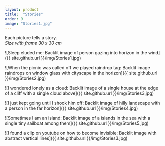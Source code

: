 ```yaml
---
layout: product
title:  "Stories"
order: 9
image: "Stories1.jpg"
---
```


Each picture tells a story.  
*Size with frame 30 x 30 cm*

![Sleep eluded me: Backlit image of person gazing into horizon in the wind]({{ site.github.url }}/img/Stories1.jpg)

![When the picnic was called off we played raindrop tag: Backlit image raindrops on window glass with cityscape in the horizon]({{ site.github.url }}/img/Stories2.jpg)

![I wondered lonely as a cloud: Backlit image of a single house at the edge of a cliff with a single cloud above]({{ site.github.url }}/img/Stories3.jpg)

![I just kept going until I shook him off: Backlit image of hilly landscape with a person in the far horizon]({{ site.github.url }}/img/Stories4.jpg)

![Sometimes I am an island: Backlit image of a islands in the sea with a single tiny sailboat among them]({{ site.github.url }}/img/Stories5.jpg)

![I found a clip on youtube on how to become invisible: Backlit image with abstract vertical lines]({{ site.github.url }}/img/Stories3.jpg)
